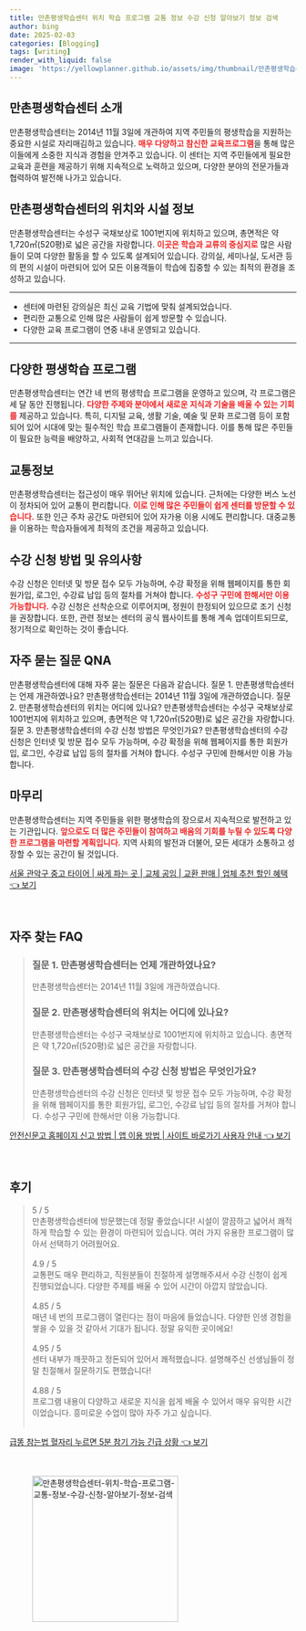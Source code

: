 ```yaml
---
title: 만촌평생학습센터 위치 학습 프로그램 교통 정보 수강 신청 알아보기 정보 검색
author: bing
date: 2025-02-03
categories: [Blogging]
tags: [writing]
render_with_liquid: false
image: 'https://yellowplanner.github.io/assets/img/thumbnail/만촌평생학습센터-위치-학습-프로그램-교통-정보-수강-신청-알아보기-정보-검색.webp'
---
```



<h2 id='만촌평생학습센터-소개'>만촌평생학습센터 소개</h2>

<p>만촌평생학습센터는 2014년 11월 3일에 개관하여 지역 주민들의 평생학습을 지원하는 중요한 시설로 자리매김하고 있습니다. <b><span style="color: #ee2323;">매우 다양하고 참신한 교육프로그램</span></b>을 통해 많은 이들에게 소중한 지식과 경험을 안겨주고 있습니다. 이 센터는 지역 주민들에게 필요한 교육과 훈련을 제공하기 위해 지속적으로 노력하고 있으며, 다양한 분야의 전문가들과 협력하여 발전해 나가고 있습니다.</p>

<h2 id='위치와-시설'>만촌평생학습센터의 위치와 시설 정보</h2>

<p>만촌평생학습센터는 수성구 국채보상로 1001번지에 위치하고 있으며, 총면적은 약 1,720㎡(520평)로 넓은 공간을 자랑합니다. <b><span style="color: #ee2323;">이곳은 학습과 교류의 중심지로</span></b> 많은 사람들이 모여 다양한 활동을 할 수 있도록 설계되어 있습니다. 강의실, 세미나실, 도서관 등의 편의 시설이 마련되어 있어 모든 이용객들이 학습에 집중할 수 있는 최적의 환경을 조성하고 있습니다.</p>

<hr />

<ul>
    <li>센터에 마련된 강의실은 최신 교육 기법에 맞춰 설계되었습니다.</li>
    <li>편리한 교통으로 인해 많은 사람들이 쉽게 방문할 수 있습니다.</li>
    <li>다양한 교육 프로그램이 연중 내내 운영되고 있습니다.</li>
</ul>

<hr />

<h2 id='다양한-프로그램'>다양한 평생학습 프로그램</h2>

<p>만촌평생학습센터는 연간 네 번의 평생학습 프로그램을 운영하고 있으며, 각 프로그램은 세 달 동안 진행됩니다. <b><span style="color: #ee2323;">다양한 주제와 분야에서 새로운 지식과 기술을 배울 수 있는 기회를</span></b> 제공하고 있습니다. 특히, 디지털 교육, 생활 기술, 예술 및 문화 프로그램 등이 포함되어 있어 시대에 맞는 필수적인 학습 프로그램들이 존재합니다. 이를 통해 많은 주민들이 필요한 능력을 배양하고, 사회적 연대감을 느끼고 있습니다.</p>

<h2 id='교통정보'>교통정보</h2>

<p>만촌평생학습센터는 접근성이 매우 뛰어난 위치에 있습니다. 근처에는 다양한 버스 노선이 정차되어 있어 교통이 편리합니다. <b><span style="color: #ee2323;">이로 인해 많은 주민들이 쉽게 센터를 방문할 수 있습니다.</span></b> 또한 인근 주차 공간도 마련되어 있어 자가용 이용 시에도 편리합니다. 대중교통을 이용하는 학습자들에게 최적의 조건을 제공하고 있습니다.</p>

<h2 id='수강신청-방법'>수강 신청 방법 및 유의사항</h2>

<p>수강 신청은 인터넷 및 방문 접수 모두 가능하며, 수강 확정을 위해 웹페이지를 통한 회원가입, 로그인, 수강료 납입 등의 절차를 거쳐야 합니다. <b><span style="color: #ee2323;">수성구 구민에 한해서만 이용 가능합니다.</span></b> 수강 신청은 선착순으로 이루어지며, 정원이 한정되어 있으므로 조기 신청을 권장합니다. 또한, 관련 정보는 센터의 공식 웹사이트를 통해 계속 업데이트되므로, 정기적으로 확인하는 것이 좋습니다.</p>

<h2 id='자주-묻는-질문'>자주 묻는 질문 QNA</h2>

<p>만촌평생학습센터에 대해 자주 묻는 질문은 다음과 같습니다. 질문 1. 만촌평생학습센터는 언제 개관하였나요? 만촌평생학습센터는 2014년 11월 3일에 개관하였습니다. 질문 2. 만촌평생학습센터의 위치는 어디에 있나요? 만촌평생학습센터는 수성구 국채보상로 1001번지에 위치하고 있으며, 총면적은 약 1,720㎡(520평)로 넓은 공간을 자랑합니다. 질문 3. 만촌평생학습센터의 수강 신청 방법은 무엇인가요? 만촌평생학습센터의 수강 신청은 인터넷 및 방문 접수 모두 가능하며, 수강 확정을 위해 웹페이지를 통한 회원가입, 로그인, 수강료 납입 등의 절차를 거쳐야 합니다. 수성구 구민에 한해서만 이용 가능합니다.</p>

<h2 id='마무리'>마무리</h2>

<p>만촌평생학습센터는 지역 주민들을 위한 평생학습의 장으로서 지속적으로 발전하고 있는 기관입니다. <b><span style="color: #ee2323;">앞으로도 더 많은 주민들이 참여하고 배움의 기회를 누릴 수 있도록 다양한 프로그램을 마련할 계획입니다.</span></b> 지역 사회의 발전과 더불어, 모든 세대가 소통하고 성장할 수 있는 공간이 될 것입니다.</p>


<p><a class="click-button" title="서울 관악구 중고 타이어 | 싸게 파는 곳 | 교체 공임 | 교환 판매 | 업체 추천 할인 혜택" href="https://yellowplanner.github.io/posts/%EC%84%9C%EC%9A%B8-%EA%B4%80%EC%95%85%EA%B5%AC-%EC%A4%91%EA%B3%A0-%ED%83%80%EC%9D%B4%EC%96%B4-%EC%8B%B8%EA%B2%8C-%ED%8C%8C%EB%8A%94-%EA%B3%B3-%EA%B5%90%EC%B2%B4-%EA%B3%B5%EC%9E%84-%EA%B5%90%ED%99%98-%ED%8C%90%EB%A7%A4-%EC%97%85%EC%B2%B4-%EC%B6%94%EC%B2%9C-%ED%95%A0%EC%9D%B8-%ED%98%9C%ED%83%9D/" rel="dofollow">서울 관악구 중고 타이어 | 싸게 파는 곳 | 교체 공임 | 교환 판매 | 업체 추천 할인 혜택 👈 보기</a></p><br>
<h2 id='자주_찾는_FAQ'>자주 찾는 FAQ</h2>
<div itemscope="" itemtype="https://schema.org/FAQPage"> 
<blockquote> 
<div itemscope="" itemprop="mainEntity" itemtype="https://schema.org/Question"> 
<h3 itemprop="name">질문 1. 만촌평생학습센터는 언제 개관하였나요?</h3> 
<div itemscope="" itemprop="acceptedAnswer" itemtype="https://schema.org/Answer"> 
<span itemprop="text"> 
<p>만촌평생학습센터는 2014년 11월 3일에 개관하였습니다.</p> 
</span> 
</div> 
</div> 
<div itemscope="" itemprop="mainEntity" itemtype="https://schema.org/Question"> 
<h3 itemprop="name">질문 2. 만촌평생학습센터의 위치는 어디에 있나요?</h3> 
<div itemscope="" itemprop="acceptedAnswer" itemtype="https://schema.org/Answer"> 
<span itemprop="text"> 
<p>만촌평생학습센터는 수성구 국채보상로 1001번지에 위치하고 있습니다. 총면적은 약 1,720㎡(520평)로 넓은 공간을 자랑합니다.</p> 
</span> 
</div> 
</div> 
<div itemscope="" itemprop="mainEntity" itemtype="https://schema.org/Question"> 
<h3 itemprop="name">질문 3. 만촌평생학습센터의 수강 신청 방법은 무엇인가요?</h3> 
<div itemscope="" itemprop="acceptedAnswer" itemtype="https://schema.org/Answer"> 
<span itemprop="text"> 
<p>만촌평생학습센터의 수강 신청은 인터넷 및 방문 접수 모두 가능하며, 수강 확정을 위해 웹페이지를 통한 회원가입, 로그인, 수강료 납입 등의 절차를 거쳐야 합니다. 수성구 구민에 한해서만 이용 가능합니다.</p> 
</span> 
</div> 
</div> 
</blockquote> 
</div>
<p><a class="click-button" title="안전신문고 홈페이지 신고 방법 | 앱 이용 방법 | 사이트 바로가기 사용자 안내" href="https://yellowplanner.github.io/posts/%EC%95%88%EC%A0%84%EC%8B%A0%EB%AC%B8%EA%B3%A0-%ED%99%88%ED%8E%98%EC%9D%B4%EC%A7%80-%EC%8B%A0%EA%B3%A0-%EB%B0%A9%EB%B2%95-%EC%95%B1-%EC%9D%B4%EC%9A%A9-%EB%B0%A9%EB%B2%95-%EC%82%AC%EC%9D%B4%ED%8A%B8-%EB%B0%94%EB%A1%9C%EA%B0%80%EA%B8%B0-%EC%82%AC%EC%9A%A9%EC%9E%90-%EC%95%88%EB%82%B4/" rel="dofollow">안전신문고 홈페이지 신고 방법 | 앱 이용 방법 | 사이트 바로가기 사용자 안내 👈 보기</a></p><br>
<h2 id='후기'>후기</h2>
<div itemscope itemtype="https://schema.org/Product">
  <blockquote>
  <div itemprop="review" itemscope itemtype="https://schema.org/Review">
      <div itemprop="reviewRating" itemscope itemtype="https://schema.org/Rating"> <span itemprop="ratingValue">5</span> / <span itemprop="bestRating">5</span> </div>
      <span itemprop="reviewBody">만촌평생학습센터에 방문했는데 정말 좋았습니다! 시설이 깔끔하고 넓어서 쾌적하게 학습할 수 있는 환경이 마련되어 있습니다. 여러 가지 유용한 프로그램이 많아서 선택하기 어려웠어요.</span>
  </div>
  <br>
  <div itemprop="review" itemscope itemtype="https://schema.org/Review">
      <div itemprop="reviewRating" itemscope itemtype="https://schema.org/Rating"> <span itemprop="ratingValue">4.9</span> / <span itemprop="bestRating">5</span> </div>
      <span itemprop="reviewBody">교통편도 매우 편리하고, 직원분들이 친절하게 설명해주셔서 수강 신청이 쉽게 진행되었습니다. 다양한 주제를 배울 수 있어 시간이 아깝지 않았습니다.</span>
  </div>
  <br>
  <div itemprop="review" itemscope itemtype="https://schema.org/Review">
      <div itemprop="reviewRating" itemscope itemtype="https://schema.org/Rating"> <span itemprop="ratingValue">4.85</span> / <span itemprop="bestRating">5</span> </div>
      <span itemprop="reviewBody">매년 네 번의 프로그램이 열린다는 점이 마음에 들었습니다. 다양한 인생 경험을 쌓을 수 있을 것 같아서 기대가 됩니다. 정말 유익한 곳이에요!</span>
  </div>
  <br>
  <div itemprop="review" itemscope itemtype="https://schema.org/Review">
      <div itemprop="reviewRating" itemscope itemtype="https://schema.org/Rating"> <span itemprop="ratingValue">4.95</span> / <span itemprop="bestRating">5</span> </div>
      <span itemprop="reviewBody">센터 내부가 깨끗하고 정돈되어 있어서 쾌적했습니다. 설명해주신 선생님들이 정말 친절해서 질문하기도 편했습니다!</span>
  </div>
  <br>
  <div itemprop="review" itemscope itemtype="https://schema.org/Review">
      <div itemprop="reviewRating" itemscope itemtype="https://schema.org/Rating"> <span itemprop="ratingValue">4.88</span> / <span itemprop="bestRating">5</span> </div>
      <span itemprop="reviewBody">프로그램 내용이 다양하고 새로운 지식을 쉽게 배울 수 있어서 매우 유익한 시간이었습니다. 흥미로운 수업이 많아 자주 가고 싶습니다.</span>
  </div>
  <br>
  </blockquote>
</div>
<p><a class="click-button" title="급똥 참는법 혈자리 누르면 5분 참기 가능 긴급 상황" href="https://yellowplanner.github.io/posts/%EA%B8%89%EB%98%A5-%EC%B0%B8%EB%8A%94%EB%B2%95-%ED%98%88%EC%9E%90%EB%A6%AC-%EB%88%84%EB%A5%B4%EB%A9%B4-5%EB%B6%84-%EC%B0%B8%EA%B8%B0-%EA%B0%80%EB%8A%A5-%EA%B8%B4%EA%B8%89-%EC%83%81%ED%99%A9/" rel="dofollow">급똥 참는법 혈자리 누르면 5분 참기 가능 긴급 상황 👈 보기</a></p><br>
<figure class="image"><img src="https://yellowplanner.github.io/assets/img/thumbnail/만촌평생학습센터-위치-학습-프로그램-교통-정보-수강-신청-알아보기-정보-검색.webp" alt="만촌평생학습센터-위치-학습-프로그램-교통-정보-수강-신청-알아보기-정보-검색" width="256" height="256"></figure>